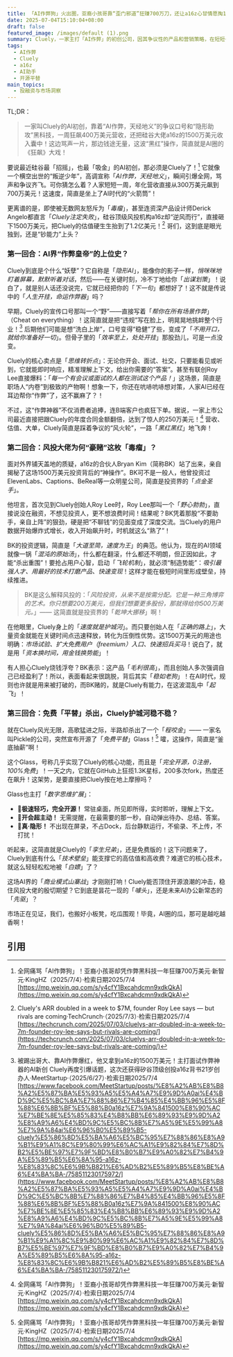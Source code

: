 ```yaml
---
title: 「AI作弊狗」火出圈，亚裔小孩哥靠“歪门邪道”狂赚700万刀，还让a16z心甘情愿掏1500万？
date: 2025-07-04T15:10:04+08:00
draft: false
featured_image: /images/default (1).png
summary: Cluely，一家主打「AI作弊」的初创公司，因其争议性的产品和营销策略，在短短一周内年化营收狂涨至700万美元。尽管骂声一片，但它却成功吸引了顶级风投a16z的1500万美元投资，估值飙升至1.2亿美元。面对免费开源“平替”Glass的冲击，Cluely能否坐稳AI办公新常态的头把交椅，成为市场关注的焦点。
tags: 
  - AI作弊
  - Cluely
  - a16z
  - AI助手
  - 开源平替
main_topics: 
  - 投融资与市场洞察
---
```


TL;DR： 
>一家叫Cluely的AI初创，靠着“AI作弊，天经地义”的争议口号和“隐形助攻”黑科技，一周狂飙400万美元营收，还把硅谷大佬a16z的1500万美元收入囊中！这边骂声一片，那边钱途无量，这波“黑红”操作，简直就是AI圈的《狂飙》大戏！

要说最近硅谷最「招摇」，也最「吸金」的AI初创，那必须是Cluely了！[^1] 它就像一个横空出世的“叛逆少年”，高调宣称「_AI作弊，天经地义_」，瞬间引爆全网，骂声和争议齐飞。可你猜怎么着？人家短短一周，年化营收直接从300万美元飙到700万美元！这速度，简直是坐上了AI时代的“火箭筒”！

更离谱的是，即使被无数网友怒斥为「_毒瘤_」，甚至连资深产品设计师Derick Angelo都直言「_Cluely注定失败_」，硅谷顶级风投机构a16z却“逆风而行”，直接砸下1500万美元，把Cluely的估值硬生生抬到了1.2亿美元！[^2] 哥们，这到底是眼光独到，还是“钞能力”上头？

### 第一回合：AI界“作弊皇帝”的上位史？

Cluely到底是个什么“妖孽”？它自称是「_隐形AI_」，能像你的影子一样，_悄咪咪地盯着屏幕，默默听着对话_，然后——在关键时刻，冷不丁地给你「_出谋划策_」！说白了，就是别人话还没说完，它就已经把你的「_下一句_」都想好了！这不就是传说中的「_人生开挂，命运作弊器_」吗？

早期，Cluely的宣传口号那叫一个“野”——直接写着「_帮你在所有场景作弊_」（Cheat on everything）！这简直就是把“违规”写在脸上，明晃晃地挑衅整个行业！[^3] 后期他们可能是想“洗白上岸”，口号变得“稳健”了些，变成了「_不用开口，就给你准备好一切_」。但骨子里的「_效率至上，处处开挂_」那股劲儿，可是一点没变。

Cluely的核心卖点是「_思维转折点_」：无论你开会、面试、社交，只要能看见或听到，它就能即时响应，精准理解上下文，给出你需要的“答案”。甚至有联创Roy Lee直接爆料：「_每一个有会议或面试的人都在测试这个产品！_」这场景，简直是职场人“内卷”到极致的产物啊！想象一下，你还在吭哧吭哧想对策，人家AI已经在耳边帮你“作弊”了，这不赢麻了？！

不过，这“作弊神器”不仅消费者追捧，连B端客户也疯狂下单。据说，一家上市公司最近直接把跟Cluely的年度合同金额翻倍，达到了惊人的250万美元！[^1] 营收、估值、大单，Cluely简直是踩着争议的“风火轮”，一路「_黑红黑红_」地飞奔！

### 第二回合：风投大佬为何“豪赌”这枚「毒瘤」？

面对外界铺天盖地的质疑，a16z的合伙人Bryan Kim（简称BK）站了出来，亲自揭秘了这场1500万美元投资背后的“神操作”。BK可不是一般人，他曾投资过ElevenLabs、Captions、BeReal等一众明星公司，简直是投资界的「_点金圣手_」。

他坦言，首次见到Cluely创始人Roy Lee时，Roy Lee那叫一个「_野心勃勃_」，直接说没在融资，不想见投资人，更不想浪费时间！结果呢？BK凭着那股“不要助手，亲自上阵”的狠劲，硬是把“不聊钱”的见面变成了深度交流。当Cluely的用户数据开始爆炸式增长，收入开始飙升时，时机就这么“熟了”！

BK的投资逻辑，简直是「_大道至简，速度为王_」的典范。他认为，现在的AI领域就像一锅「_混沌的原始汤_」，什么都在翻滚，什么都还不明朗，但正因如此，才能“杀出重围”！要抢占用户心智，启动「_飞轮机制_」，就必须“制造势能”：_吸引最强人才、用最好的技术打磨产品、快速变现_！这样才能在极短时间里形成壁垒，持续推进。

> BK是这么解释风投的：「_风险投资，从来不是按需分配。它是一种三角博弈的艺术。你只想要200万美元，但我们想要更多股份，那就得给你500万美元。_」—— 这简直就是投资界的「_乾坤大挪移_」啊！

在他眼里，Cluely身上的「_速度就是护城河_」。而只要创始人在「_正确的路上_」，大量资金就能在关键时间点迅速释放，转化为压倒性优势。这1500万美元的用途也明确：_市场试验、扩大免费用户（freemium）入口、快速招兵买马_！说白了，就是用「_资本换时间，用金钱换势能_」！

有人担心Cluely烧钱浮夸？BK表示：这产品「_毛利很高_」，而且创始人多次强调自己已经盈利了！所以，表面看起来很跳脱，背后其实「_稳如老狗_」！在AI时代，规则也许就是用来被打破的，而BK赌的，就是Cluely有能力，在这波混乱中「_起飞_」！

### 第三回合：免费「平替」杀出，Cluely护城河稳不稳？

就在Cluely风光无限，高歌猛进之际，半路却杀出了一个「_程咬金_」—— 一家名叫Pickle的公司，突然宣布开源了「_免费平替_」Glass！[^1] 嚯，这操作，简直是“釜底抽薪”啊！

这个Glass，号称几乎实现了Cluely的核心功能，而且是「_完全开源，0注册，100%免费_」！一天之内，它就在GitHub上狂揽1.3K星标，200多次fork，热度还在飙升！这架势，是要直接把Cluely按在地上摩擦吗？

Glass也主打「_数字思维扩展_」：

*   **🤖极速轻巧，完全开源！** 常驻桌面，所见即所得，实时聆听，理解上下文。
*   **💬开会超主动！** 无需提醒，在最需要的那一秒，自动弹出待办、总结、答案。
*   **🫥️真·隐形！** 不出现在屏录，不占Dock，后台静默运行，不偷录、不上传，不打扰！

听起来，这简直就是Cluely的「_孪生兄弟_」，还是免费版的！这下问题来了，Cluely到底有什么「_技术壁垒_」能支撑它的高估值和高收费？难道它的核心技术，就这么轻轻松松地被「_白嫖_」了？

这场AI界的「_商业模式山寨战_」才刚刚打响！Cluely能否顶住开源浪潮的冲击，稳住风投大佬的殷切期望？它到底是昙花一现的「_噱头_」，还是未来AI办公新常态的「_先驱_」？

市场正在见证，我们，也搬好小板凳，吃瓜围观！毕竟，AI圈的瓜，那可是越吃越香啊！

## 引用
[^1]: 全网痛骂「AI作弊狗」！亚裔小孩哥却凭作弊黑科技一年狂赚700万美元·新智元·KingHZ（2025/7/4）·检索日期2025/7/4 [https://mp.weixin.qq.com/s/y4cfY1Bxcahdcmn9xdkQkA](https://mp.weixin.qq.com/s/y4cfY1Bxcahdcmn9xdkQkA)
[^2]: Cluely's ARR doubled in a week to $7M, founder Roy Lee says — but rivals are coming·TechCrunch·（2025/7/3）·检索日期2025/7/4 [https://techcrunch.com/2025/07/03/cluelys-arr-doubled-in-a-week-to-7m-founder-roy-lee-says-but-rivals-are-coming/](https://techcrunch.com/2025/07/03/cluelys-arr-doubled-in-a-week-to-7m-founder-roy-lee-says-but-rivals-are-coming/)
[^3]: 被踢出哥大、靠AI作弊爆红，他又拿到a16z的1500万美元！主打面试作弊神器的AI新创 Cluely再度引爆话题，这次还获得矽谷顶级创投a16z背书21岁创办人·MeetStartup·（2025/6/27）·检索日期2025/7/4 [https://www.facebook.com/MeetStartup/posts/%E8%A2%AB%E8%B8%A2%E5%87%BA%E5%93%A5%E5%A4%A7%E9%9D%A0ai%E4%BD%9C%E5%BC%8A%E7%88%86%E7%B4%85%E4%BB%96%E5%8F%88%E6%8B%BF%E5%88%B0a16z%E7%9A%841500%E8%90%AC%E7%BE%8E%E5%85%83%E4%B8%BB%E6%89%93%E9%9D%A2%E8%A9%A6%E4%BD%9C%E5%BC%8B%E7%A5%9E%E5%99%A8%E7%9A%84ai%E6%96%B0%E5%89%B5-cluely%E5%86%8D%E5%BA%A6%E5%BC%95%E7%88%86%E8%A9%B1%E9%A1%8C%E9%80%99%E6%AC%A1%E9%82%84%E7%8D%B2%E5%BE%97%E7%9F%BD%E8%B0%B7%E9%A0%82%E7%B4%9A%E5%89%B5%E6%8A%95-a16z-%E8%83%8C%E6%9B%B821%E6%AD%B2%E5%89%B5%E8%BE%A6%E4%BA%BA-/758511230175972/](https://www.facebook.com/MeetStartup/posts/%E8%A2%AB%E8%B8%A2%E5%87%BA%E5%93%A5%E5%A4%A7%E9%9D%A0ai%E4%BD%9C%E5%BC%8B%E7%88%86%E7%B4%85%E4%BB%96%E5%8F%88%E6%8B%BF%E5%88%B0a16z%E7%9A%841500%E8%90%AC%E7%BE%8E%E5%85%83%E4%B8%BB%E6%89%93%E9%9D%A2%E8%A9%A6%E4%BD%9C%E5%BC%8B%E7%A5%9E%E5%99%A8%E7%9A%84ai%E6%96%B0%E5%89%B5-cluely%E5%86%8D%E5%BA%A6%E5%BC%95%E7%88%86%E8%A9%B1%E9%A1%8C%E9%80%99%E6%AC%A1%E9%82%84%E7%8D%B7%E5%BE%97%E7%9F%BD%E8%B0%B7%E9%A0%82%E7%B4%9A%E5%89%B5%E6%8A%95-a16z-%E8%83%8C%E6%9B%B821%E6%AD%B2%E5%89%B5%E8%BE%A6%E4%BA%BA-/758511230175972/)
